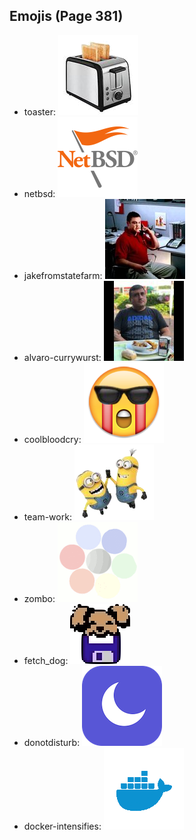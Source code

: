 
## Emojis (Page 381)

* toaster: ![toaster](output/toaster.png)
* netbsd: ![netbsd](output/netbsd.png)
* jakefromstatefarm: ![jakefromstatefarm](output/jakefromstatefarm.jpg)
* alvaro-currywurst: ![alvaro-currywurst](output/alvaro-currywurst.jpg)
* coolbloodcry: ![coolbloodcry](output/coolbloodcry.png)
* team-work: ![team-work](output/team-work.png)
* zombo: ![zombo](output/zombo.gif)
* fetch_dog: ![fetch_dog](output/fetch_dog.png)
* donotdisturb: ![donotdisturb](output/donotdisturb.png)
* docker-intensifies: ![docker-intensifies](output/docker-intensifies.gif)
